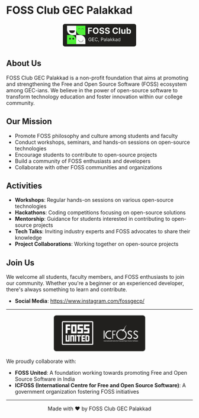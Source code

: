 # FOSS Club GEC Palakkad

<p align="center">
  <img src="assets/foss-gecskp-logo.svg" alt="FOSS GECPKD Logo" width="200">
</p>

## About Us

FOSS Club GEC Palakkad is a non-profit foundation that aims at promoting and strengthening the Free and Open Source Software (FOSS) ecosystem among GEC-ians. We believe in the power of open-source software to transform technology education and foster innovation within our college community.

## Our Mission

- Promote FOSS philosophy and culture among students and faculty
- Conduct workshops, seminars, and hands-on sessions on open-source technologies
- Encourage students to contribute to open-source projects
- Build a community of FOSS enthusiasts and developers
- Collaborate with other FOSS communities and organizations

## Activities

- **Workshops**: Regular hands-on sessions on various open-source technologies
- **Hackathons**: Coding competitions focusing on open-source solutions
- **Mentorship**: Guidance for students interested in contributing to open-source projects
- **Tech Talks**: Inviting industry experts and FOSS advocates to share their knowledge
- **Project Collaborations**: Working together on open-source projects

## Join Us

We welcome all students, faculty members, and FOSS enthusiasts to join our community. Whether you're a beginner or an experienced developer, there's always something to learn and contribute.


- **Social Media**: https://www.instagram.com/fossgecp/

---

<p align="center">
  <img src="assets/partners.svg" alt="FOSS United & ICFoss Logo" height="100">
</p>

We proudly collaborate with:
- **FOSS United**: A foundation working towards promoting Free and Open Source Software in India
- **ICFOSS (International Centre for Free and Open Source Software)**: A government organization fostering FOSS initiatives

---

<p align="center">
  Made with ❤️ by FOSS Club GEC Palakkad
</p>